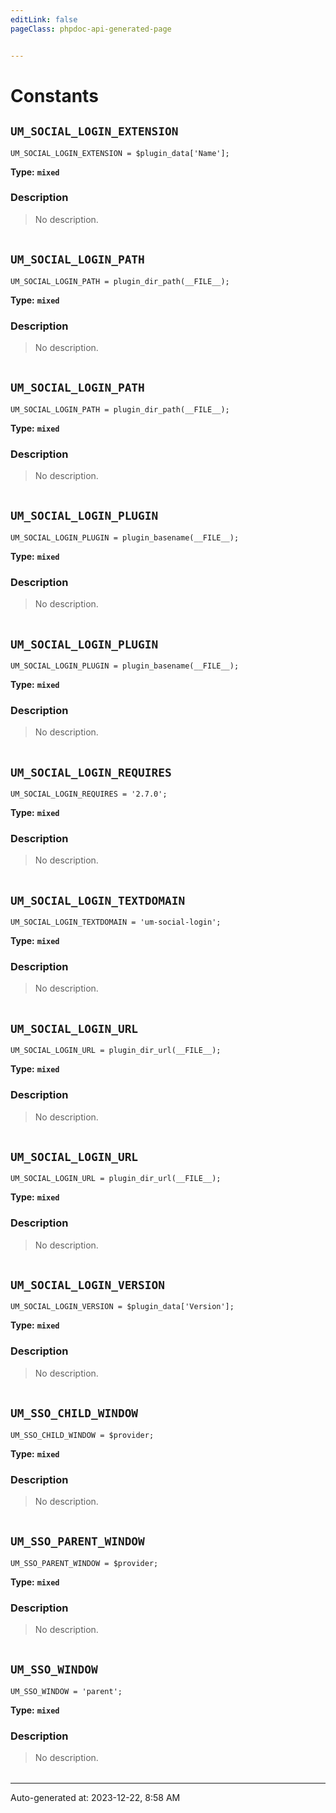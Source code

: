 ```yaml
---
editLink: false
pageClass: phpdoc-api-generated-page


---
```


# Constants

        
##  `UM_SOCIAL_LOGIN_EXTENSION`    



```php:no-line-numbers
UM_SOCIAL_LOGIN_EXTENSION = $plugin_data['Name'];
```

**Type:** **`mixed`**

### Description

> No description.

| | |
|:--------:| ----------- |

        
##  `UM_SOCIAL_LOGIN_PATH`    



```php:no-line-numbers
UM_SOCIAL_LOGIN_PATH = plugin_dir_path(__FILE__);
```

**Type:** **`mixed`**

### Description

> No description.

| | |
|:--------:| ----------- |

        
##  `UM_SOCIAL_LOGIN_PATH`    



```php:no-line-numbers
UM_SOCIAL_LOGIN_PATH = plugin_dir_path(__FILE__);
```

**Type:** **`mixed`**

### Description

> No description.

| | |
|:--------:| ----------- |

        
##  `UM_SOCIAL_LOGIN_PLUGIN`    



```php:no-line-numbers
UM_SOCIAL_LOGIN_PLUGIN = plugin_basename(__FILE__);
```

**Type:** **`mixed`**

### Description

> No description.

| | |
|:--------:| ----------- |

        
##  `UM_SOCIAL_LOGIN_PLUGIN`    



```php:no-line-numbers
UM_SOCIAL_LOGIN_PLUGIN = plugin_basename(__FILE__);
```

**Type:** **`mixed`**

### Description

> No description.

| | |
|:--------:| ----------- |

        
##  `UM_SOCIAL_LOGIN_REQUIRES`    



```php:no-line-numbers
UM_SOCIAL_LOGIN_REQUIRES = '2.7.0';
```

**Type:** **`mixed`**

### Description

> No description.

| | |
|:--------:| ----------- |

        
##  `UM_SOCIAL_LOGIN_TEXTDOMAIN`    



```php:no-line-numbers
UM_SOCIAL_LOGIN_TEXTDOMAIN = 'um-social-login';
```

**Type:** **`mixed`**

### Description

> No description.

| | |
|:--------:| ----------- |

        
##  `UM_SOCIAL_LOGIN_URL`    



```php:no-line-numbers
UM_SOCIAL_LOGIN_URL = plugin_dir_url(__FILE__);
```

**Type:** **`mixed`**

### Description

> No description.

| | |
|:--------:| ----------- |

        
##  `UM_SOCIAL_LOGIN_URL`    



```php:no-line-numbers
UM_SOCIAL_LOGIN_URL = plugin_dir_url(__FILE__);
```

**Type:** **`mixed`**

### Description

> No description.

| | |
|:--------:| ----------- |

        
##  `UM_SOCIAL_LOGIN_VERSION`    



```php:no-line-numbers
UM_SOCIAL_LOGIN_VERSION = $plugin_data['Version'];
```

**Type:** **`mixed`**

### Description

> No description.

| | |
|:--------:| ----------- |

        
##  `UM_SSO_CHILD_WINDOW`    



```php:no-line-numbers
UM_SSO_CHILD_WINDOW = $provider;
```

**Type:** **`mixed`**

### Description

> No description.

| | |
|:--------:| ----------- |

        
##  `UM_SSO_PARENT_WINDOW`    



```php:no-line-numbers
UM_SSO_PARENT_WINDOW = $provider;
```

**Type:** **`mixed`**

### Description

> No description.

| | |
|:--------:| ----------- |

        
##  `UM_SSO_WINDOW`    



```php:no-line-numbers
UM_SSO_WINDOW = 'parent';
```

**Type:** **`mixed`**

### Description

> No description.

| | |
|:--------:| ----------- |



--------

<div class="page-edit">
    <div class="last-updated">
        <span class="prefix">Auto-generated at: </span>
        <span class="time">2023-12-22, 8:58 AM</span>
    </div>
</div>



